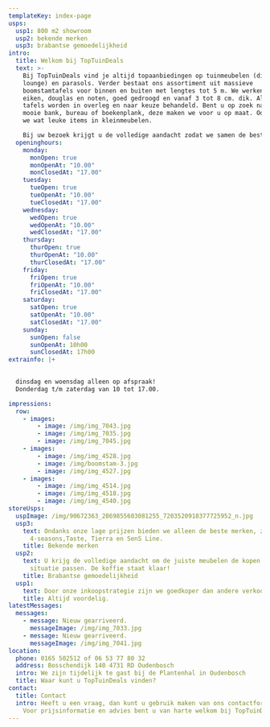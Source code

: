 ```yaml
---
templateKey: index-page
usps:
  usp1: 800 m2 showroom
  usp2: bekende merken
  usp3: brabantse gemoedelijkheid
intro:
  title: Welkom bij TopTuinDeals
  text: >-
    Bij TopTuinDeals vind je altijd topaanbiedingen op tuinmeubelen (dining en
    lounge) en parasols. Verder bestaat ons assortiment uit massieve
    boomstamtafels voor binnen en buiten met lengtes tot 5 m. We werken met o.a.
    eiken, douglas en noten, goed gedroogd en vanaf 3 tot 8 cm. dik. Alle houten
    tafels worden in overleg en naar keuze behandeld. Bent u op zoek naar n
    mooie bank, bureau of boekenplank, deze maken we voor u op maat. Ook hebben
    we wat leuke items in kleinmeubelen.

    Bij uw bezoek krijgt u de volledige aandacht zodat we samen de beste keuze voor uw situatie kunnen zoeken. We heten u van harte welkom, de koffie staat klaar!
  openinghours:
    monday:
      monOpen: true
      monOpenAt: "10.00"
      monClosedAt: "17.00"
    tuesday:
      tueOpen: true
      tueOpenAt: "10.00"
      tueClosedAt: "17.00"
    wednesday:
      wedOpen: true
      wedOpenAt: "10.00"
      wedClosedAt: "17.00"
    thursday:
      thurOpen: true
      thurOpenAt: "10.00"
      thurClosedAt: "17.00"
    friday:
      friOpen: true
      friOpenAt: "10.00"
      friClosedAt: "17.00"
    saturday:
      satOpen: true
      satOpenAt: "10.00"
      satClosedAt: "17.00"
    sunday:
      sunOpen: false
      sunOpenAt: 10h00
      sunClosedAt: 17h00
extrainfo: |+
  

  dinsdag en woensdag alleen op afspraak!
  Donderdag t/m zaterdag van 10 tot 17.00.

impressions:
  row:
    - images:
        - image: /img/img_7043.jpg
        - image: /img/img_7035.jpg
        - image: /img/img_7045.jpg
    - images:
        - image: /img/img_4528.jpg
        - image: /img/boomstam-3.jpg
        - image: /img/img_4527.jpg
    - images:
        - image: /img/img_4514.jpg
        - image: /img/img_4518.jpg
        - image: /img/img_4540.jpg
storeUsps:
  uspImage: /img/90672363_2869855603081255_7203520918377725952_n.jpg
  usp3:
    text: Ondanks onze lage prijzen bieden we alleen de beste merken, zoals
      4-seasons,Taste, Tierra en SenS Line.
    title: Bekende merken
  usp2:
    text: U krijg de volledige aandacht om de juiste meubelen de kopen die bij uw
      situatie passen. De koffie staat klaar!
    title: Brabantse gemoedelijkheid
  usp1:
    text: Door onze inkoopstrategie zijn we goedkoper dan andere verkooppunten.
    title: Altijd voordelig.
latestMessages:
  messages:
    - message: Nieuw gearriveerd.
      messageImage: /img/img_7033.jpg
    - message: Nieuw gearriveerd.
      messageImage: /img/img_7041.jpg
location:
  phone: 0165 502512 of 06 53 77 80 32
  address: Bosschendijk 140 4731 RD Oudenbosch
  intro: We zijn tijdelijk te gast bij de Plantenhal in Oudenbosch
  title: Waar kunt u TopTuinDeals vinden?
contact:
  title: Contact
  intro: Heeft u een vraag, dan kunt u gebruik maken van ons contactformulier.
    Voor prijsinformatie en advies bent u van harte welkom bij TopTuinDeals!
---
```

